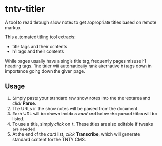 tntv-titler
===========

A tool to read through show notes to get appropriate titles based on remote markup.

This automated titling tool extracts:
- title tags and their contents
- h1 tags and their contents

While pages usually have a single title tag, frequently pages misuse h1 heading tags. The titler will automatically rank alternative h1 tags down in importance going down the given page.

Usage
-----

1. Simply paste your standard raw show notes into the the textarea and _click_ **Parse**.
2. The URLs in the show notes will be parsed from the document.
3. Each URL will be shown inside a _card_ and below the parsed titles will be listed.
4. To use a title, simply _click_ on it. These titles are also editable if tweaks are needed.
5. At the end of the _card_ list, _click_ **Transcribe**, which will generate standard content for the TNTV CMS.